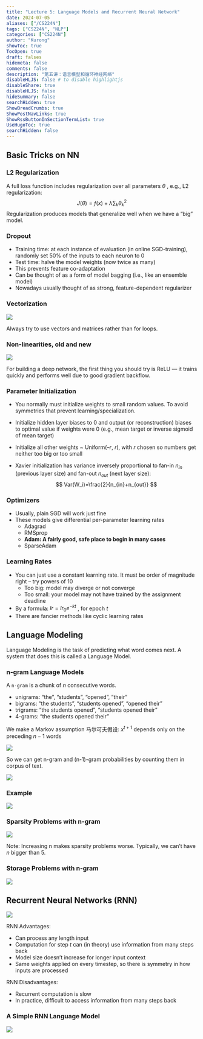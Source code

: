 ```yaml
---
title: "Lecture 5: Language Models and Recurrent Neural Network"
date: 2024-07-05
aliases: ["/CS224N"]
tags: ["CS224N", "NLP"]
categories: ["CS224N"]
author: "Kurong"
showToc: true
TocOpen: true
draft: falses
hidemeta: false
comments: false
description: "第五讲：语言模型和循环神经网络"
disableHLJS: false # to disable highlightjs
disableShare: true
disableHLJS: false
hideSummary: false
searchHidden: true
ShowBreadCrumbs: true
ShowPostNavLinks: true
ShowRssButtonInSectionTermList: true
UseHugoToc: true
searchHidden: false
---
```


## Basic Tricks on NN

### L2 Regularization

A full loss function includes regularization over all parameters $\theta$ , e.g., L2 regularization:
$$
J(\theta)=f(x)+\lambda \sum_k \theta^2_k
$$
Regularization produces models that generalize well when we have a “big” model.

### Dropout

- Training time: at each instance of evaluation (in online SGD-training), randomly set  50% of the inputs to each neuron to 0
- Test time: halve the model weights (now twice as many)
- This prevents feature co-adaptation
- Can be thought of as a form of model bagging (i.e., like an ensemble model)
- Nowadays usually thought of as strong, feature-dependent regularizer

### Vectorization

![](/img/CS224N/lesson_5/img1.png)

Always try to use vectors and matrices rather than for loops.

### Non-linearities, old and new

![](/img/CS224N/lesson_5/img2.png)

For building a deep network, the first thing you should try is ReLU — it trains quickly and performs well due to good gradient backflow.

### Parameter Initialization

- You normally must initialize weights to small random values. To avoid symmetries that prevent learning/specialization.

- Initialize hidden layer biases to 0 and output (or reconstruction) biases to optimal value  if weights were 0 (e.g., mean target or inverse sigmoid of mean target)

- Initialize all other weights ~ Uniform($–r$,  $r$), with $r$ chosen so numbers get neither too big or too small

- Xavier initialization has variance inversely proportional to fan-in $n_{in}$ (previous layer size)  and fan-out $n_{out}$ (next layer size):
  $$
  Var(W_i)=\frac{2}{n_{in}+n_{out}}
  $$

### Optimizers 

- Usually, plain SGD will work just fine
- These models give differential per-parameter learning rates
  - Adagrad
  - RMSprop
  - **Adam: A fairly good, safe place to begin in many cases**
  - SparseAdam

### Learning Rates

- You can just use a constant learning rate. It must be order of magnitude right – try powers of 10
  - Too big: model may diverge or not converge
  - Too small: your model may not have trained by the assignment deadline
- By a formula: $lr=lr_0e^{-kt}$ , for epoch $t$
- There are fancier methods like cyclic learning rates



## Language Modeling

Language Modeling is the task of predicting what word comes next. A system that does this is called a Language Model.

### n-gram Language Models

A `n-gram` is a chunk of $n$​ consecutive words.

- unigrams: “the”, “students”, “opened”, ”their” 
- bigrams: “the students”, “students opened”, “opened their” 
- trigrams: “the students opened”, “students opened their” 
- 4-grams: “the students opened their”

We make a Markov assumption 马尔可夫假设: $x^{t+1}$ depends only on the preceding $n-1$ words

![](/img/CS224N/lesson_5/img3.png)

So we can get n-gram and (n-1)-gram probabilities by counting them in corpus of text.

![](/img/CS224N/lesson_5/img4.png)

### Example

![](/img/CS224N/lesson_5/img5.png)

### Sparsity Problems with n-gram

![](/img/CS224N/lesson_5/img6.png)

Note: Increasing n makes sparsity problems worse. Typically, we can’t have $n$​ bigger than 5.

### Storage Problems with n-gram

![](/img/CS224N/lesson_5/img7.png)



## Recurrent Neural Networks (RNN)

![](/img/CS224N/lesson_5/img8.png)

RNN Advantages:

- Can process any length input
- Computation for step $t$​ can (in  theory) use information from many steps back
- Model size doesn’t increase for  longer input context
- Same weights applied on every  timestep, so there is symmetry  in how inputs are processed

RNN Disadvantages:

- Recurrent computation is slow
- In practice, difficult to access  information from many steps back

### A Simple RNN Language Model

![](/img/CS224N/lesson_5/img9.png)
